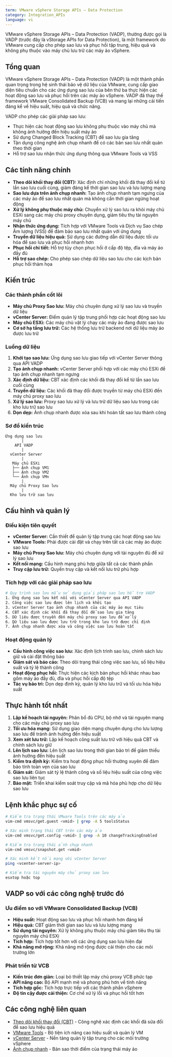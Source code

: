 ```yaml
---
term: VMware vSphere Storage APIs – Data Protection
category: Integration_APIs
language: vi
---
```


VMware vSphere Storage APIs – Data Protection (VADP), thường được gọi là VADP (trước đây là vStorage APIs for Data Protection), là một framework do VMware cung cấp cho phép sao lưu và phục hồi tập trung, hiệu quả và không phụ thuộc vào máy chủ lưu trữ các máy ảo vSphere.

## Tổng quan

VMware vSphere Storage APIs – Data Protection (VADP) là một thành phần quan trọng trong hệ sinh thái bảo vệ dữ liệu của VMware, cung cấp giao diện tiêu chuẩn cho các ứng dụng sao lưu của bên thứ ba thực hiện các hoạt động sao lưu và phục hồi trên các máy ảo vSphere. VADP đã thay thế framework VMware Consolidated Backup (VCB) và mang lại những cải tiến đáng kể về hiệu suất, hiệu quả và chức năng.

VADP cho phép các giải pháp sao lưu:
*   Thực hiện các hoạt động sao lưu không phụ thuộc vào máy chủ mà không ảnh hưởng đến hiệu suất máy ảo
*   Sử dụng Changed Block Tracking (CBT) để sao lưu gia tăng
*   Tận dụng công nghệ ảnh chụp nhanh để có các bản sao lưu nhất quán theo thời gian
*   Hỗ trợ sao lưu nhận thức ứng dụng thông qua VMware Tools và VSS

## Các tính năng chính

*   **Theo dõi khối thay đổi (CBT):** Xác định chỉ những khối đã thay đổi kể từ lần sao lưu cuối cùng, giảm đáng kể thời gian sao lưu và lưu lượng mạng
*   **Sao lưu dựa trên ảnh chụp nhanh:** Tạo ảnh chụp nhanh tạm ngưng của các máy ảo để sao lưu nhất quán mà không cần thời gian ngừng hoạt động
*   **Xử lý không phụ thuộc máy chủ:** Chuyển xử lý sao lưu ra khỏi máy chủ ESXi sang các máy chủ proxy chuyên dụng, giảm tiêu thụ tài nguyên máy chủ
*   **Nhận thức ứng dụng:** Tích hợp với VMware Tools và Dịch vụ Sao chép Âm lượng (VSS) để đảm bảo sao lưu nhất quán với ứng dụng
*   **Truyền dữ liệu hiệu quả:** Sử dụng các đường dẫn dữ liệu được tối ưu hóa để sao lưu và phục hồi nhanh hơn
*   **Phục hồi chi tiết:** Hỗ trợ tùy chọn phục hồi ở cấp độ tệp, đĩa và máy ảo đầy đủ
*   **Hỗ trợ sao chép:** Cho phép sao chép dữ liệu sao lưu cho các kịch bản phục hồi thảm họa

## Kiến trúc

### Các thành phần cốt lõi

*   **Máy chủ Proxy Sao lưu:** Máy chủ chuyên dụng xử lý sao lưu và truyền dữ liệu
*   **vCenter Server:** Điểm quản lý tập trung phối hợp các hoạt động sao lưu
*   **Máy chủ ESXi:** Các máy chủ vật lý chạy các máy ảo đang được sao lưu
*   **Cơ sở hạ tầng lưu trữ:** Các hệ thống lưu trữ backend nơi dữ liệu máy ảo được lưu trữ

### Luồng dữ liệu

1. **Khởi tạo sao lưu:** Ứng dụng sao lưu giao tiếp với vCenter Server thông qua API VADP
2. **Tạo ảnh chụp nhanh:** vCenter Server phối hợp với các máy chủ ESXi để tạo ảnh chụp nhanh tạm ngưng
3. **Xác định dữ liệu:** CBT xác định các khối đã thay đổi kể từ lần sao lưu cuối cùng
4. **Truyền dữ liệu:** Các khối đã thay đổi được truyền từ máy chủ ESXi đến máy chủ proxy sao lưu
5. **Xử lý sao lưu:** Proxy sao lưu xử lý và lưu trữ dữ liệu sao lưu trong các kho lưu trữ sao lưu
6. **Dọn dẹp:** Ảnh chụp nhanh được xóa sau khi hoàn tất sao lưu thành công

### Sơ đồ kiến trúc
```
Ứng dụng sao lưu
       |
    API VADP
       |
  vCenter Server
       |
   Máy chủ ESXi
   ├── Ảnh chụp VM1
   ├── Ảnh chụp VM2
   └── Ảnh chụp VMn
       |
  Máy chủ Proxy Sao lưu
       |
  Kho lưu trữ sao lưu
```

## Cấu hình và quản lý

### Điều kiện tiên quyết

*   **vCenter Server:** Cần thiết để quản lý tập trung các hoạt động sao lưu
*   **VMware Tools:** Phải được cài đặt và chạy trên tất cả các máy ảo được sao lưu
*   **Máy chủ Proxy Sao lưu:** Máy chủ chuyên dụng với tài nguyên đủ để xử lý sao lưu
*   **Kết nối mạng:** Cấu hình mạng phù hợp giữa tất cả các thành phần
*   **Truy cập lưu trữ:** Quyền truy cập và kết nối lưu trữ phù hợp

### Tích hợp với các giải pháp sao lưu

```bash
# Quy trình sao lưu mẫu sử dụng giải pháp sao lưu hỗ trợ VADP
1. Ứng dụng sao lưu kết nối với vCenter Server qua API VADP
2. Công việc sao lưu được lên lịch và khởi tạo
3. vCenter Server tạo ảnh chụp nhanh của các máy ảo mục tiêu
4. CBT xác định các khối đã thay đổi để sao lưu gia tăng
5. Dữ liệu được truyền đến máy chủ proxy sao lưu để xử lý
6. Dữ liệu sao lưu được lưu trữ trong kho lưu trữ được chỉ định
7. Ảnh chụp nhanh được xóa và công việc sao lưu hoàn tất
```

### Hoạt động quản lý

*   **Cấu hình công việc sao lưu:** Xác định lịch trình sao lưu, chính sách lưu giữ và cài đặt thông báo
*   **Giám sát và báo cáo:** Theo dõi trạng thái công việc sao lưu, số liệu hiệu suất và tỷ lệ thành công
*   **Hoạt động phục hồi:** Thực hiện các kịch bản phục hồi khác nhau bao gồm máy ảo đầy đủ, đĩa và phục hồi cấp độ tệp
*   **Tác vụ bảo trì:** Dọn dẹp định kỳ, quản lý kho lưu trữ và tối ưu hóa hiệu suất

## Thực hành tốt nhất

1. **Lập kế hoạch tài nguyên:** Phân bổ đủ CPU, bộ nhớ và tài nguyên mạng cho các máy chủ proxy sao lưu
2. **Tối ưu hóa mạng:** Sử dụng giao diện mạng chuyên dụng cho lưu lượng sao lưu để tránh ảnh hưởng đến hiệu suất
3. **Xem xét lưu trữ:** Lập kế hoạch công suất lưu trữ với hiệu quả CBT và chính sách lưu giữ
4. **Lên lịch sao lưu:** Lên lịch sao lưu trong thời gian bảo trì để giảm thiểu ảnh hưởng đến hiệu suất
5. **Kiểm tra định kỳ:** Kiểm tra hoạt động phục hồi thường xuyên để đảm bảo tính toàn vẹn của sao lưu
6. **Giám sát:** Giám sát tỷ lệ thành công và số liệu hiệu suất của công việc sao lưu liên tục
7. **Bảo mật:** Triển khai kiểm soát truy cập và mã hóa phù hợp cho dữ liệu sao lưu

## Lệnh khắc phục sự cố

```bash
# Kiểm tra trạng thái VMware Tools trên các máy ảo
vim-cmd vmsvc/get.guest <vmid> | grep -A 5 toolsStatus

# Xác minh trạng thái CBT trên các máy ảo
vim-cmd vmsvc/get.config <vmid> | grep -A 10 changeTrackingEnabled

# Kiểm tra trạng thái ảnh chụp nhanh
vim-cmd vmsvc/snapshot.get <vmid>

# Xác minh kết nối mạng với vCenter Server
ping <vcenter-server-ip>

# Kiểm tra tài nguyên máy chủ proxy sao lưu
esxtop hoặc top
```

## VADP so với các công nghệ trước đó

### Ưu điểm so với VMware Consolidated Backup (VCB)

*   **Hiệu suất:** Hoạt động sao lưu và phục hồi nhanh hơn đáng kể
*   **Hiệu quả:** CBT giảm thời gian sao lưu và lưu lượng mạng
*   **Sử dụng tài nguyên:** Xử lý không phụ thuộc máy chủ giảm tiêu thụ tài nguyên máy chủ ESXi
*   **Tích hợp:** Tích hợp tốt hơn với các ứng dụng sao lưu hiện đại
*   **Khả năng mở rộng:** Khả năng mở rộng được cải thiện cho các môi trường lớn

### Phát triển từ VCB

*   **Kiến trúc đơn giản:** Loại bỏ thiết lập máy chủ proxy VCB phức tạp
*   **API nâng cao:** Bộ API mạnh mẽ và phong phú hơn về tính năng
*   **Tích hợp gốc:** Tích hợp trực tiếp với các thành phần vSphere
*   **Độ tin cậy được cải thiện:** Cơ chế xử lý lỗi và phục hồi tốt hơn

## Các công nghệ liên quan

*   [Theo dõi khối thay đổi (CBT)](/glossary/term/changed-block-tracking) - Công nghệ xác định các khối đã sửa đổi để sao lưu hiệu quả
*   [VMware Tools](/glossary/term/vmware-tools) - Bộ tiện ích nâng cao hiệu suất và quản lý VM
*   [vCenter Server](/glossary/term/vcenter) - Nền tảng quản lý tập trung cho các môi trường vSphere
*   [Ảnh chụp nhanh](/glossary/term/snapshot) - Bản sao thời điểm của trạng thái máy ảo